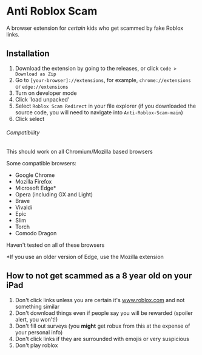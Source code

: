 # Anti Roblox Scam
A browser extension for *certain* kids who get scammed by fake Roblox links.

## Installation

1. Download the extension by going to the releases, or click `Code > Download as Zip`
2. Go to `[your-browser]://extensions`, for example, `chrome://extensions` or `edge://extensions`
3. Turn on developer mode
4. Click 'load unpacked'
5. Select `Roblox Scam Redirect` in your file explorer (if you downloaded the source code, you will need to navigate into `Anti-Roblox-Scam-main`)
6. Click select

###### Compatibility

This should work on all Chromium/Mozilla based browsers

Some compatible browsers:
- Google Chrome
- Mozilla Firefox
- Microsoft Edge*
- Opera (including GX and Light)
- Brave
- Vivaldi
- Epic
- Slim
- Torch
- Comodo Dragon

Haven't tested on all of these browsers

\*If you use an older version of Edge, use the Mozilla extension

## How to not get scammed as a 8 year old on your iPad

1. Don't click links unless you are certain it's www.roblox.com and not something similar
2. Don't download things even if people say you will be rewarded (spoiler alert, you won't!)
3. Don't fill out surveys (you **might** get robux from this at the expense of your personal info)
4. Don't click links if they are surrounded with emojis or very suspicious
5. Don't play roblox

